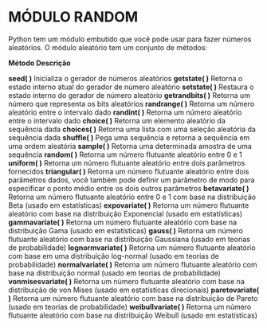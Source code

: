 # MÓDULO RANDOM

Python tem um módulo embutido que você pode usar para fazer números aleatórios. O módulo aleatório tem um conjunto de métodos:

**Método                    Descrição**

**seed( )**                      Inicializa o gerador de números aleatórios
**getstate( )**                Retorna o estado interno atual do gerador de número aleatório
**setstate( )**                Restaura o estado interno do gerador de número aleatório
**getrandbits( )**          Retorna um número que representa os bits aleatórios
**randrange( )**            Retorna um número aleatório entre o intervalo dado
**randint( )**                 Retorna um número aleatório entre o intervalo dado
**choice( )**                  Retorna um elemento aleatório da sequência dada
**choices( )**                Retorna uma lista com uma seleção aleatória da sequência dada
**shuffle( )**                 Pega uma sequência e retorna a sequência em uma ordem aleatória
**sample( )**                Retorna uma determinada amostra de uma sequência
**random( )**               Retorna um número flutuante aleatório entre 0 e 1
**uniform( )**               Retorna um número flutuante aleatório entre dois parâmetros fornecidos
**triangular( )**            Retorna um número flutuante aleatório entre dois parâmetros dados, você também pode definir um parâmetro de modo para especificar o ponto médio entre os dois outros parâmetros
**betavariate( )**          Retorna um número flutuante aleatório entre 0 e 1 com base na distribuição Beta (usado em estatísticas)
**expovariate( )**         Retorna um número flutuante aleatório com base na distribuição Exponencial (usado em estatísticas)
**gammavariate( )**     Retorna um número flutuante aleatório com base na distribuição Gama (usado em estatísticas)
**gauss( )**                   Retorna um número flutuante aleatório com base na distribuição Gaussiana (usado em teorias de probabilidade)
**lognormvariate( )**   Retorna um número flutuante aleatório com base em uma distribuição log-normal (usado em teorias de probabilidade)
**normalvariate( )**     Retorna um número flutuante aleatório com base na distribuição normal (usado em teorias de probabilidade)
**vonmisesvariate( )** Retorna um número flutuante aleatório com base na distribuição de von Mises (usado em estatísticas direcionais)
**paretovariate( )**      Retorna um número flutuante aleatório com base na distribuição de Pareto (usado em teorias de probabilidade)
**weibullvariate( )**     Retorna um número flutuante aleatório com base na distribuição Weibull (usado em estatísticas)
